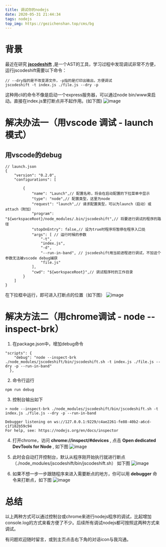 ```yaml
---
title: 调试你的nodejs
date: 2020-05-31 21:44:34
tags: nodejs
top_img: https://gezichenshan.top/cms/bg
---
```


# 背景
最近在研究 **[jscodeshift](https://github.com/facebook/jscodeshift)** ,是一个AST的工具，学习过程中发现调试非常不方便，运行jscodeshift需要以下命令： 
```
// --dry指的是不改变源文件，-p指的是打印出输出，方便调试 
jscodeshift -t index.js ./file.js --dry -p
```

这种用cli的命令不像是启动一个express服务器，可以通过node bin/www来启动。直接在index.js里打断点并不起作用。(如下图)
![image](https://static.gezichenshan.top/blog/nodejs/1.png)


# 解决办法一（用vscode 调试 - launch模式）

## 用vscode的debug
```
// launch.json
{
    "version": "0.2.0",
    "configurations": [
        
        {
            "name": "Launch",// 配置名称，将会在启动配置的下拉菜单中显示
            "type": "node",// 配置类型，这里为node
            "request": "launch",// 请求配置类型，可以为launch（启动）或attach（附加）
            "program": "${workspaceRoot}/node_modules/.bin/jscodeshift",// 将要进行调试的程序的路径
            "stopOnEntry": false,// 设为true时程序将暂停在程序入口处
            "args": [ // 运行时候的参数
                "-t",
                "index.js",
                "-d",
                "--run-in-band", // jscodeshift用当前进程进行调试，不加这个参数无法被vscode debug捕获
                "file.js"
            ],
            "cwd": "${workspaceRoot}",// 调试程序时的工作目录
        }
    ]
}
```

在下拉框中运行，即可进入打断点的位置（如下图）
![image](https://static.gezichenshan.top/blog/nodejs/2.png)


# 解决方法二（用chrome调试 - node --inspect-brk）

1. 在package.json中，增加debug命令
```
"scripts": {
    "debug": "node --inspect-brk ./node_modules/jscodeshift/bin/jscodeshift.sh -t index.js ./file.js --dry -p --run-in-band"
  },
```

2. 命令行运行
```
npm run debug
```

3. 控制台输出如下
```
> node --inspect-brk ./node_modules/jscodeshift/bin/jscodeshift.sh -t index.js ./file.js --dry -p --run-in-band

Debugger listening on ws://127.0.0.1:9229/c4ae2261-fe88-40b2-a6cd-c1f182b59c94
For help, see: https://nodejs.org/en/docs/inspector
```

4. 打开chrome，访问 **chrome://inspect/#devices** , 点击 **Open dedicated DevTools for Node** , 如下图
![image](https://static.gezichenshan.top/blog/nodejs/3.png)

5. 此时会自动打开控制台，默认从程序刚开始执行就进行断点（./node_modules/jscodeshift/bin/jscodeshift.sh） 如下图
![image](https://static.gezichenshan.top/blog/nodejs/4.png)

6. 如果不想一步一步跟随程序来进入需要断点的地方，你可以用 **debugger** 命令来打断点，如下图
![image](https://static.gezichenshan.top/blog/nodejs/5.png)

# 总结

以上两种方式可以通过控制台或chrome来进行nodejs程序的调试，比起增加console.log的方式来看方便了不少。后续所有调试nodejs都可按照这两种方式来调试。

有问题欢迎随时留言，或到主页点击右下角的对话icon与我沟通。




